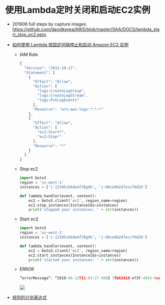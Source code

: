 # 使用Lambda定时关闭和启动EC2实例

- 201906 full steps by capture images.
  https://github.com/davidkorea/AWS/blob/master/SAA/DOCS/lambda_start_stop_ec2.pptx

- [如何使用 Lambda 按固定间隔停止和启动 Amazon EC2 实例](https://aws.amazon.com/cn/premiumsupport/knowledge-center/start-stop-lambda-cloudwatch/)
  - IAM Role
    ```js
    {
      "Version": "2012-10-17",
      "Statement": [
        {
          "Effect": "Allow",
          "Action": [
            "logs:CreateLogGroup",
            "logs:CreateLogStream",
            "logs:PutLogEvents"
          ],
          "Resource": "arn:aws:logs:*:*:*"
        },
        {
          "Effect": "Allow",
          "Action": [
            "ec2:Start*",
            "ec2:Stop*"
          ],
          "Resource": "*"
        }
      ]
    }
    ```
  - Stop ec2
    ```python
    import boto3
    region = 'us-west-1'
    instances = ['i-12345cb6de4f78g9h', 'i-08ce9b2d7eccf6d26']

    def lambda_handler(event, context):
        ec2 = boto3.client('ec2', region_name=region)
        ec2.stop_instances(InstanceIds=instances)
        print('stopped your instances: ' + str(instances))
    ```
  - Start ec2
    ```python
    import boto3
    region = 'us-west-1'
    instances = ['i-12345cb6de4f78g9h', 'i-08ce9b2d7eccf6d26']

    def lambda_handler(event, context):
        ec2 = boto3.client('ec2', region_name=region)
        ec2.start_instances(InstanceIds=instances)
        print('started your instances: ' + str(instances))

    ```
  - ERROR
    ```js
    ”errorMessage”: “2019-06-12T11:03:27.906Z 7fb8341d-e73f-4934-9caa-9a4b70b51eea Task timed out after 3.00 seconds”} 
    ```
    ![](https://i.loli.net/2019/06/15/5d047ad78178547766.png)
    
- [规则的计划表达式](https://docs.aws.amazon.com/zh_cn/AmazonCloudWatch/latest/events/ScheduledEvents.html)
